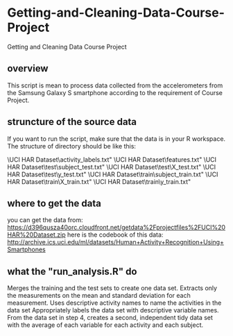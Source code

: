 # Getting-and-Cleaning-Data-Course-Project
Getting and Cleaning Data Course Project

## overview
This script is mean to process data collected from the accelerometers from the Samsung Galaxy S smartphone according to the requirement of Course Project.

## struncture of the source data
If you want to run the script, make sure that the data is in your R workspace. The structure of directory should be like this:

\\UCI HAR Dataset\\activity_labels.txt"
\\UCI HAR Dataset\\features.txt"
\\UCI HAR Dataset\\test\\subject_test.txt"
\\UCI HAR Dataset\\test\\X_test.txt"
\\UCI HAR Dataset\\test\\y_test.txt"
\\UCI HAR Dataset\\train\\subject_train.txt"
\\UCI HAR Dataset\\train\\X_train.txt"
\\UCI HAR Dataset\\train\\y_train.txt"

## where to get the data
you can get the data from:
https://d396qusza40orc.cloudfront.net/getdata%2Fprojectfiles%2FUCI%20HAR%20Dataset.zip
here is the codebook of this data:
http://archive.ics.uci.edu/ml/datasets/Human+Activity+Recognition+Using+Smartphones

## what the "run_analysis.R" do
Merges the training and the test sets to create one data set.
Extracts only the measurements on the mean and standard deviation for each measurement.
Uses descriptive activity names to name the activities in the data set
Appropriately labels the data set with descriptive variable names.
From the data set in step 4, creates a second, independent tidy data set with the average of each variable for each activity and each subject.
